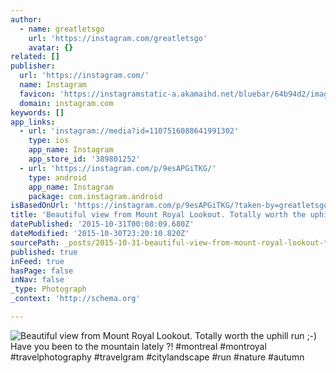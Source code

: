 ```yaml
---
author:
  - name: greatletsgo
    url: 'https://instagram.com/greatletsgo'
    avatar: {}
related: []
publisher:
  url: 'https://instagram.com/'
  name: Instagram
  favicon: 'https://instagramstatic-a.akamaihd.net/bluebar/64b94d2/images/ico/favicon.ico'
  domain: instagram.com
keywords: []
app_links:
  - url: 'instagram://media?id=1107516088641991302'
    type: ios
    app_name: Instagram
    app_store_id: '389801252'
  - url: 'https://instagram.com/p/9esAPGiTKG/'
    type: android
    app_name: Instagram
    package: com.instagram.android
isBasedOnUrl: 'https://instagram.com/p/9esAPGiTKG/?taken-by=greatletsgo'
title: 'Beautiful view from Mount Royal Lookout. Totally worth the uphill run ;-) Have you been to the mountain lately ?! #montreal #montroyal #travelphotography #travelgram #citylandscape #run #nature #autumn'
datePublished: '2015-10-31T00:08:09.680Z'
dateModified: '2015-10-30T23:20:10.820Z'
sourcePath: _posts/2015-10-31-beautiful-view-from-mount-royal-lookout-totally-worth-the-u.md
published: true
inFeed: true
hasPage: false
inNav: false
_type: Photograph
_context: 'http://schema.org'

---
```

![Beautiful view from Mount Royal Lookout&period; Totally worth the uphill run &semi;-&rpar; Have you been to the mountain lately &quest;&excl; &num;montreal &num;montroyal &num;travelphotography &num;travelgram &num;citylandscape &num;run &num;nature &num;autumn](https://scontent.cdninstagram.com/hphotos-xaf1/t51.2885-15/s640x640/sh0.08/e35/12107589_920949954646757_839561744_n.jpg)